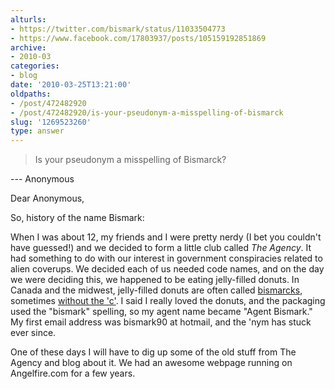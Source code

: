 ```yaml
---
alturls:
- https://twitter.com/bismark/status/11033504773
- https://www.facebook.com/17803937/posts/105159192851869
archive:
- 2010-03
categories:
- blog
date: '2010-03-25T13:21:00'
oldpaths:
- /post/472482920
- /post/472482920/is-your-pseudonym-a-misspelling-of-bismarck
slug: '1269523260'
type: answer
---
```


> Is your pseudonym a misspelling of Bismarck?

--- Anonymous

Dear Anonymous,

So, history of the name Bismark:

When I was about 12, my friends and I were pretty nerdy (I bet you
couldn't have guessed!) and we decided to form a little club called *The
Agency*.  It had something to do with our interest in government
conspiracies related to alien coverups.  We decided each of us needed code
names, and on the day we were deciding this, we happened to be eating
jelly-filled donuts.  In Canada and the midwest, jelly-filled donuts are
often called [bismarcks][1], sometimes [without the 'c'][2].  I said
I really loved the donuts, and the packaging used the "bismark" spelling,
so my agent name became "Agent Bismark."  My first email address was
bismark90 at hotmail, and the 'nym has stuck ever since.

One of these days I will have to dig up some of the old stuff from The
Agency and blog about it.  We  had an awesome webpage running on
Angelfire.com for a few years.

[1]: http://en.wikipedia.org/wiki/Berliner_(pastry)
[2]: https://www.dunkindonuts.com/aboutus/nutrition/Product.aspx?Category=donuts&id=DD-507
